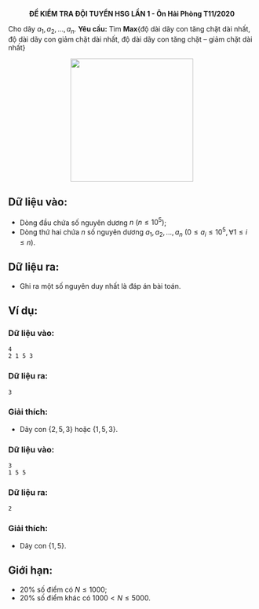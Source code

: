 **<center>ĐỀ KIỂM TRA ĐỘI TUYỂN HSG LẦN 1 - Ôn Hải Phòng T11/2020</center>**

Cho dãy $a_1,a_2,…,a_n$.
**Yêu cầu:** Tìm **Max**{độ dài dãy con tăng chặt dài nhất, độ dài dãy con giảm chặt dài nhất, độ dài dãy con tăng chặt – giảm chặt dài nhất}
<center><img src="/images/problems/1342/SEQ.png" width="250px" /></center>

## Dữ liệu vào:
- Dòng đầu chứa số nguyên dương $n\ (n≤10^5)$;
- Dòng thứ hai chứa $n$ số nguyên dương $a_1,a_2,…,a_n\ (0≤a_i≤10^5, ∀1≤i≤n)$.

## Dữ liệu ra:
- Ghi ra một số nguyên duy nhất là đáp án bài toán.

## Ví dụ:
### Dữ liệu vào:
```
4
2 1 5 3
```

### Dữ liệu ra:
```
3
```

### Giải thích:
- Dãy con $\{2,5,3\}$ hoặc $\{1,5,3\}$.

### Dữ liệu vào:
```
3
1 5 5
```

### Dữ liệu ra:
```
2
```

### Giải thích:
- Dãy con $\{1,5\}$.

## Giới hạn:
- $20\%$ số điểm có $N≤1000$;
- $20\%$ số điểm khác có $1000<N≤5000$.